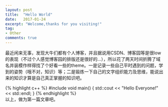```yaml
---
layout: post
title:  "Hello World"
date:   2017-01-24
excerpt: "Welcome,thanks for you visiting!"
tag:
- Other
comments: true
---
```


  最近闲来无事，发现大牛们都有个人博客，并且据说用CSDN、博客园等是很low的表现（不过个人感觉博客园的排版还是很好的...），所以花了两天时间折腾了域名并装模作样得找了个好看一些的theme。一是记录一些自己平时遇到的问题，学到的姿势（哦不对，知识）等；二是锻炼一下自己的文字组织能力及思维，能说出来的知识才算是自己真正掌握的知识吧。

{% highlight c++ %}
    #include <iostream>
    void main()
    {
        std::cout << "Hello Everyone!" << std::endl;
    }
{% endhighlight %}   
  以上，做为第一篇文章吧。